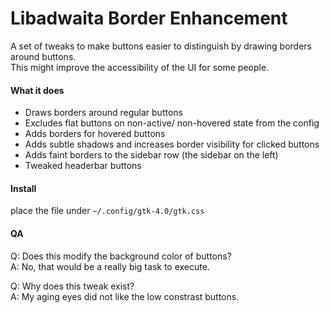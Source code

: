 # Libadwaita Border Enhancement

A set of tweaks to make buttons easier to distinguish by drawing borders around buttons.\
This might improve the accessibility of the UI for some people.

#### What it does
- Draws borders around regular buttons
- Excludes flat buttons on non-active/ non-hovered state from the config
- Adds borders for hovered buttons
- Adds subtle shadows and increases border visibility for clicked buttons
- Adds faint borders to the sidebar row (the sidebar on the left)
- Tweaked headerbar buttons

#### Install

place the file under `~/.config/gtk-4.0/gtk.css`

#### QA

Q: Does this modify the background color of buttons?\
A: No, that would be a really big task to execute.

Q: Why does this tweak exist?\
A: My aging eyes did not like the low constrast buttons.

